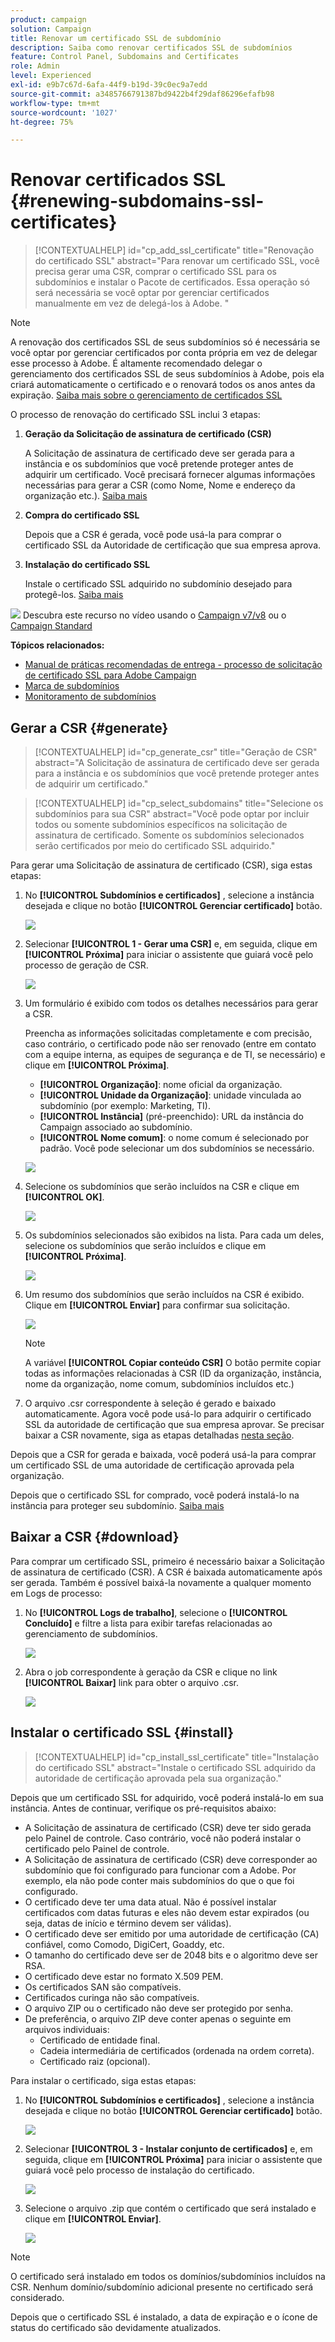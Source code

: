 ```yaml
---
product: campaign
solution: Campaign
title: Renovar um certificado SSL de subdomínio
description: Saiba como renovar certificados SSL de subdomínios
feature: Control Panel, Subdomains and Certificates
role: Admin
level: Experienced
exl-id: e9b7c67d-6afa-44f9-b19d-39c0ec9a7edd
source-git-commit: a3485766791387bd9422b4f29daf86296efafb98
workflow-type: tm+mt
source-wordcount: '1027'
ht-degree: 75%

---
```


# Renovar certificados SSL {#renewing-subdomains-ssl-certificates}

>[!CONTEXTUALHELP]
>id="cp_add_ssl_certificate"
>title="Renovação do certificado SSL"
>abstract="Para renovar um certificado SSL, você precisa gerar uma CSR, comprar o certificado SSL para os subdomínios e instalar o Pacote de certificados. Essa operação só será necessária se você optar por gerenciar certificados manualmente em vez de delegá-los à Adobe. "

>[!NOTE]
>
>A renovação dos certificados SSL de seus subdomínios só é necessária se você optar por gerenciar certificados por conta própria em vez de delegar esse processo à Adobe. É altamente recomendado delegar o gerenciamento dos certificados SSL de seus subdomínios à Adobe, pois ela criará automaticamente o certificado e o renovará todos os anos antes da expiração. [Saiba mais sobre o gerenciamento de certificados SSL](monitoring-ssl-certificates.md#management)

O processo de renovação do certificado SSL inclui 3 etapas:

1. **Geração da Solicitação de assinatura de certificado (CSR)**

   A Solicitação de assinatura de certificado deve ser gerada para a instância e os subdomínios que você pretende proteger antes de adquirir um certificado.  Você precisará fornecer algumas informações necessárias para gerar a CSR (como Nome, Nome e endereço da organização etc.). [Saiba mais](#generate)

1. **Compra do certificado SSL**

   Depois que a CSR é gerada, você pode usá-la para comprar o certificado SSL da Autoridade de certificação que sua empresa aprova.

1. **Instalação do certificado SSL**

   Instale o certificado SSL adquirido no subdomínio desejado para protegê-los. [Saiba mais](#install)

![](assets/do-not-localize/how-to-video.png) Descubra este recurso no vídeo usando o [Campaign v7/v8](https://experienceleague.adobe.com/docs/campaign-classic-learn/control-panel/subdomains-and-certificates/adding-ssl-certificates.html?lang=pt-BR#subdomains-and-certificates) ou o [Campaign Standard](https://experienceleague.adobe.com/docs/campaign-standard-learn/control-panel/subdomains-and-certificates/adding-ssl-certificates.html?lang=pt-BR#adding-ssl-certificates)

**Tópicos relacionados:**

* [Manual de práticas recomendadas de entrega - processo de solicitação de certificado SSL para Adobe Campaign](https://experienceleague.adobe.com/docs/deliverability-learn/deliverability-best-practice-guide/additional-resources/campaign/ac-ssl-certificate-request.html?lang=pt-BR)
* [Marca de subdomínios](../../subdomains-certificates/using/subdomains-branding.md)
* [Monitoramento de subdomínios](../../subdomains-certificates/using/monitoring-subdomains.md)

## Gerar a CSR {#generate}

>[!CONTEXTUALHELP]
>id="cp_generate_csr"
>title="Geração de CSR"
>abstract="A Solicitação de assinatura de certificado deve ser gerada para a instância e os subdomínios que você pretende proteger antes de adquirir um certificado."

>[!CONTEXTUALHELP]
>id="cp_select_subdomains"
>title="Selecione os subdomínios para sua CSR"
>abstract="Você pode optar por incluir todos ou somente subdomínios específicos na solicitação de assinatura de certificado. Somente os subdomínios selecionados serão certificados por meio do certificado SSL adquirido."

Para gerar uma Solicitação de assinatura de certificado (CSR), siga estas etapas:

1. No **[!UICONTROL Subdomínios e certificados]** , selecione a instância desejada e clique no botão **[!UICONTROL Gerenciar certificado]** botão.

   ![](assets/renewal1.png)

1. Selecionar **[!UICONTROL 1 - Gerar uma CSR]** e, em seguida, clique em **[!UICONTROL Próxima]** para iniciar o assistente que guiará você pelo processo de geração de CSR.

   ![](assets/renewal2.png)

1. Um formulário é exibido com todos os detalhes necessários para gerar a CSR.

   Preencha as informações solicitadas completamente e com precisão, caso contrário, o certificado pode não ser renovado (entre em contato com a equipe interna, as equipes de segurança e de TI, se necessário) e clique em **[!UICONTROL Próxima]**.

   * **[!UICONTROL Organização]**: nome oficial da organização.
   * **[!UICONTROL Unidade da Organização]**: unidade vinculada ao subdomínio (por exemplo: Marketing, TI).
   * **[!UICONTROL Instância]** (pré-preenchido): URL da instância do Campaign associado ao subdomínio.
   * **[!UICONTROL Nome comum]**: o nome comum é selecionado por padrão. Você pode selecionar um dos subdomínios se necessário.

   ![](assets/renewal3.png)

1. Selecione os subdomínios que serão incluídos na CSR e clique em **[!UICONTROL OK]**.

   ![](assets/renewal4.png)

1. Os subdomínios selecionados são exibidos na lista. Para cada um deles, selecione os subdomínios que serão incluídos e clique em **[!UICONTROL Próxima]**.

   ![](assets/renewal5.png)

1. Um resumo dos subdomínios que serão incluídos na CSR é exibido. Clique em **[!UICONTROL Enviar]** para confirmar sua solicitação.

   ![](assets/renewal6.png)

   >[!NOTE]
   >
   >A variável **[!UICONTROL Copiar conteúdo CSR]** O botão permite copiar todas as informações relacionadas à CSR (ID da organização, instância, nome da organização, nome comum, subdomínios incluídos etc.)

1. O arquivo .csr correspondente à seleção é gerado e baixado automaticamente. Agora você pode usá-lo para adquirir o certificado SSL da autoridade de certificação que sua empresa aprovar. Se precisar baixar a CSR novamente, siga as etapas detalhadas [nesta seção](#download).

Depois que a CSR for gerada e baixada, você poderá usá-la para comprar um certificado SSL de uma autoridade de certificação aprovada pela organização.

Depois que o certificado SSL for comprado, você poderá instalá-lo na instância para proteger seu subdomínio. [Saiba mais](#install)

## Baixar a CSR {#download}

Para comprar um certificado SSL, primeiro é necessário baixar a Solicitação de assinatura de certificado (CSR). A CSR é baixada automaticamente após ser gerada. Também é possível baixá-la novamente a qualquer momento em Logs de processo:

1. No **[!UICONTROL Logs de trabalho]**, selecione o **[!UICONTROL Concluído]** e filtre a lista para exibir tarefas relacionadas ao gerenciamento de subdomínios.

   ![](assets/renewal-download.png)

1. Abra o job correspondente à geração da CSR e clique no link **[!UICONTROL Baixar]** link para obter o arquivo .csr.

   ![](assets/renewal-download-button.png)

## Instalar o certificado SSL {#install}

>[!CONTEXTUALHELP]
>id="cp_install_ssl_certificate"
>title="Instalação do certificado SSL"
>abstract="Instale o certificado SSL adquirido da autoridade de certificação aprovada pela sua organização."

Depois que um certificado SSL for adquirido, você poderá instalá-lo em sua instância. Antes de continuar, verifique os pré-requisitos abaixo:

* A Solicitação de assinatura de certificado (CSR) deve ter sido gerada pelo Painel de controle. Caso contrário, você não poderá instalar o certificado pelo Painel de controle.
* A Solicitação de assinatura de certificado (CSR) deve corresponder ao subdomínio que foi configurado para funcionar com a Adobe. Por exemplo, ela não pode conter mais subdomínios do que o que foi configurado.
* O certificado deve ter uma data atual. Não é possível instalar certificados com datas futuras e eles não devem estar expirados (ou seja, datas de início e término devem ser válidas).
* O certificado deve ser emitido por uma autoridade de certificação (CA) confiável, como Comodo, DigiCert, Goaddy, etc.
* O tamanho do certificado deve ser de 2048 bits e o algoritmo deve ser RSA.
* O certificado deve estar no formato X.509 PEM.
* Os certificados SAN são compatíveis.
* Certificados curinga não são compatíveis.
* O arquivo ZIP ou o certificado não deve ser protegido por senha.
* De preferência, o arquivo ZIP deve conter apenas o seguinte em arquivos individuais:
   * Certificado de entidade final.
   * Cadeia intermediária de certificados (ordenada na ordem correta).
   * Certificado raiz (opcional).

Para instalar o certificado, siga estas etapas:

1. No **[!UICONTROL Subdomínios e certificados]** , selecione a instância desejada e clique no botão **[!UICONTROL Gerenciar certificado]** botão.

   ![](assets/renewal1.png)

1. Selecionar **[!UICONTROL 3 - Instalar conjunto de certificados]** e, em seguida, clique em **[!UICONTROL Próxima]** para iniciar o assistente que guiará você pelo processo de instalação do certificado.

   ![](assets/install1.png)

1. Selecione o arquivo .zip que contém o certificado que será instalado e clique em **[!UICONTROL Enviar]**.

   ![](assets/install2.png)

>[!NOTE]
>
>O certificado será instalado em todos os domínios/subdomínios incluídos na CSR. Nenhum domínio/subdomínio adicional presente no certificado será considerado.

Depois que o certificado SSL é instalado, a data de expiração e o ícone de status do certificado são devidamente atualizados.
